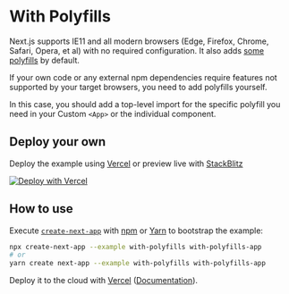 # With Polyfills

Next.js supports IE11 and all modern browsers (Edge, Firefox, Chrome, Safari, Opera, et al) with no required configuration. It also adds [some polyfills](https://nextjs.org/docs/basic-features/supported-browsers-features#polyfills) by default.

If your own code or any external npm dependencies require features not supported by your target browsers, you need to add polyfills yourself.

In this case, you should add a top-level import for the specific polyfill you need in your Custom `<App>` or the individual component.

## Deploy your own

Deploy the example using [Vercel](https://vercel.com?utm_source=github&utm_medium=readme&utm_campaign=next-example) or preview live with [StackBlitz](https://stackblitz.com/github/vercel/next.js/tree/canary/examples/with-polyfills)

[![Deploy with Vercel](https://vercel.com/button)](https://vercel.com/new/git/external?repository-url=https://github.com/vercel/next.js/tree/canary/examples/with-polyfills&project-name=with-polyfills&repository-name=with-polyfills)

## How to use

Execute [`create-next-app`](https://github.com/vercel/next.js/tree/canary/packages/create-next-app) with [npm](https://docs.npmjs.com/cli/init) or [Yarn](https://yarnpkg.com/lang/en/docs/cli/create/) to bootstrap the example:

```bash
npx create-next-app --example with-polyfills with-polyfills-app
# or
yarn create next-app --example with-polyfills with-polyfills-app
```

Deploy it to the cloud with [Vercel](https://vercel.com/new?utm_source=github&utm_medium=readme&utm_campaign=next-example) ([Documentation](https://nextjs.org/docs/deployment)).
